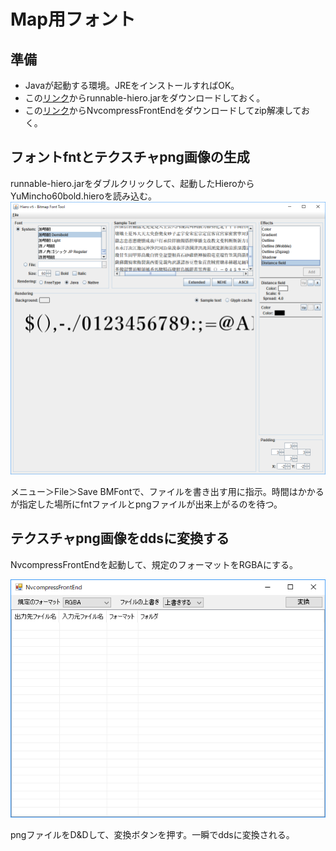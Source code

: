 # Map用フォント

## 準備
 - Javaが起動する環境。JREをインストールすればOK。
 - この[リンク](https://drive.google.com/open?id=112maCnY2MLkfTnikqCP93bjzoSz7wiDM)からrunnable-hiero.jarをダウンロードしておく。
 - この[リンク](http://ch.nicovideo.jp/sevrunear/blomaga/ar539518)からNvcompressFrontEndをダウンロードしてzip解凍しておく。

## フォントfntとテクスチャpng画像の生成
runnable-hiero.jarをダブルクリックして、起動したHieroからYuMincho60bold.hieroを読み込む。
![img](2018-03-21_16h44_47.png)

メニュー＞File＞Save BMFontで、ファイルを書き出す用に指示。時間はかかるが指定した場所にfntファイルとpngファイルが出来上がるのを待つ。

## テクスチャpng画像をddsに変換する
NvcompressFrontEndを起動して、規定のフォーマットをRGBAにする。

![img2](2018-03-21_16h48_12.png)

pngファイルをD&Dして、変換ボタンを押す。一瞬でddsに変換される。

